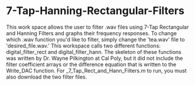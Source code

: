 # 7-Tap-Hanning-Rectangular-Filters
This work space allows the user to filter .wav files using  7-Tap Rectangular and Hanning Filters and graphs their frequency responses. 
To change which .wav function you'd like to filter, simply change the 'tea.wav' file to 'desired_file.wav.' This workspace calls two different functions:
digital_filter_rect and digital_filter_hann. The skeleton of these functions was written by Dr. Wayne Pilkington at Cal Poly, but it did not include
the filter coefficient arrays or the difference equation that is written to the Write_DAC function. For _7_Tap_Rect_and_Hann_Filters.m to run, you must also download
the two filter files.
